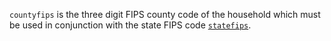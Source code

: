 `countyfips` is the three digit FIPS county code of the household which must be used in conjunction with the state FIPS code [`statefips`](statefips.md).
